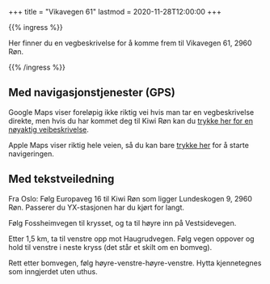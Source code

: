 +++
title = "Vikavegen 61"
lastmod = 2020-11-28T12:00:00
+++

{{% ingress %}}

Her finner du en vegbeskrivelse for å komme frem til Vikavegen 61, 2960 Røn.

{{% /ingress %}}

## Med navigasjonstjenester (GPS)

Google Maps viser foreløpig ikke riktig vei hvis man tar en vegbeskrivelse direkte, men
hvis du har kommet deg til Kiwi Røn kan du [trykke her for en nøyaktig veibeskrivelse][google].

Apple Maps viser riktig hele veien, så du kan bare [trykke her][apple] for å starte navigeringen.

## Med tekstveiledning

Fra Oslo: Følg Europaveg 16 til Kiwi Røn som ligger Lundeskogen 9, 2960 Røn. Passerer du
YX-stasjonen har du kjørt for langt.

Følg Fossheimvegen til krysset, og ta til høyre inn på Vestsidevegen.

Etter 1,5 km, ta til venstre opp mot Haugrudvegen. Følg vegen oppover og hold til venstre i neste
kryss (det står et skilt om en bomveg).

Rett etter bomvegen, følg høyre-venstre-høyre-venstre. Hytta kjennetegnes som inngjerdet uten
uthus.

[apple]: https://maps.apple.com/?address=Vikavegen%2061,%202960%20R%C3%B8n,%20Norge&ll=61.047189,8.907710&q=Vikavegen%2061&_ext=EiYpJPFNH3eFTkAxD/7QQ//LIUA5osZze52GTkBBG/pBi3/VIUBQBA%3D%3D

[google]: https://goo.gl/maps/z2bGH2vnBxHkBjAh9
